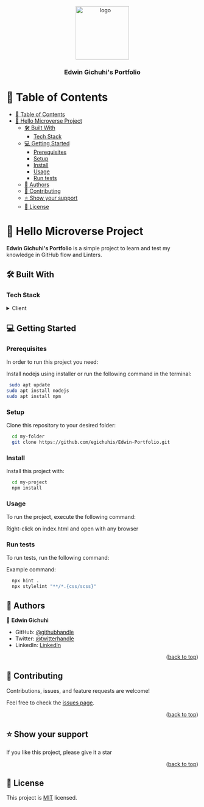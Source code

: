 <a name="readme-top"></a>

<div align="center">
  <!-- You are encouraged to replace this logo with your own! Otherwise you can also remove it. -->
  <img src="murple_logo.png" alt="logo" width="140"  height="auto" />
  <br/>

  <h3><b>Edwin Gichuhi's Portfolio</b></h3>

</div>

<!-- TABLE OF CONTENTS -->

# 📗 Table of Contents

- [📗 Table of Contents](#-table-of-contents)
- [📖 Hello Microverse Project ](#-hello-microverse-project-)
  - [🛠 Built With ](#-built-with-)
    - [Tech Stack ](#tech-stack-)
  - [💻 Getting Started ](#-getting-started-)
    - [Prerequisites](#prerequisites)
    - [Setup](#setup)
    - [Install](#install)
    - [Usage](#usage)
    - [Run tests](#run-tests)
  - [👥 Authors ](#-authors-)
  - [🤝 Contributing ](#-contributing-)
  - [⭐️ Show your support ](#️-show-your-support-)
  - [📝 License ](#-license-)

<!-- PROJECT DESCRIPTION -->

# 📖 Hello Microverse Project <a name="about-project"></a>

**Edwin Gichuhi's Portfolio** is a simple project to learn and test my knowledge in GitHub flow and Linters.

## 🛠 Built With <a name="built-with"></a>

### Tech Stack <a name="tech-stack"></a>

<details>
  <summary>Client</summary>
  <ul>
    <li><a href="https://reactjs.org/">HTML</a></li>
    <li><a href="https://reactjs.org/">CSS</a></li>
  </ul>
</details>

<!-- GETTING STARTED -->

## 💻 Getting Started <a name="getting-started"></a>

### Prerequisites

In order to run this project you need:

Install nodejs using installer or run the following command in the terminal:

```sh
 sudo apt update
sudo apt install nodejs
sudo apt install npm
```

### Setup

Clone this repository to your desired folder:

```sh
  cd my-folder
  git clone https://github.com/egichuhis/Edwin-Portfolio.git
```

### Install

Install this project with:

```sh
  cd my-project
  npm install
```

### Usage

To run the project, execute the following command:

Right-click on index.html and open with any browser

### Run tests

To run tests, run the following command:

Example command:

```sh
  npx hint .
  npx stylelint "**/*.{css/scss}"
```

<!-- AUTHORS -->

## 👥 Authors <a name="authors"></a>

👤 **Edwin Gichuhi**

- GitHub: [@githubhandle](https://github.com/egichuhis/Edwin-Portfolio.git)
- Twitter: [@twitterhandle](https://twitter.com/egichuhis)
- LinkedIn: [LinkedIn](https://linkedin.com/in/edwin-gichuhi/)

<p align="right">(<a href="#readme-top">back to top</a>)</p>

<!-- CONTRIBUTING -->

## 🤝 Contributing <a name="contributing"></a>

Contributions, issues, and feature requests are welcome!

Feel free to check the [issues page](https://github.com/egichuhis/Edwin-Portfolio.git/issues).

<p align="right">(<a href="#readme-top">back to top</a>)</p>

<!-- SUPPORT -->

## ⭐️ Show your support <a name="support"></a>

If you like this project, please give it a star

<p align="right">(<a href="#readme-top">back to top</a>)</p>

<!-- LICENSE -->

## 📝 License <a name="license"></a>

This project is [MIT](./MIT.md) licensed.
